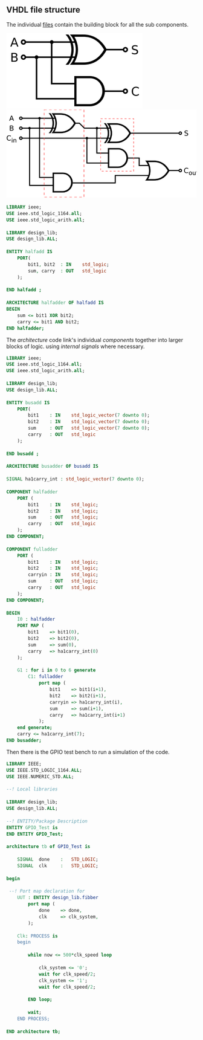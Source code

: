 ## VHDL file structure
  
The individual [files](https://github.com/djh1997/radar-work-experience/tree/main/fibb ) contain the building block for all the sub components.
  
![halfadder](/logic/halfadder.svg )
![fulladder](/logic/adder.svg )
  
```vhdl
LIBRARY ieee;
USE ieee.std_logic_1164.all;
USE ieee.std_logic_arith.all;
  
LIBRARY design_lib;
USE design_lib.ALL;
  
ENTITY halfadd IS
    PORT( 
        bit1, bit2	: IN    std_logic;
        sum, carry	: OUT   std_logic
    );
  
END halfadd ;
  
ARCHITECTURE halfadder OF halfadd IS
BEGIN
	sum <= bit1 XOR bit2;
	carry <= bit1 AND bit2;
END halfadder;
```  
  
The *architecture* code link's individual *components* together into larger blocks of logic. using *internal signals* where necessary.
  
```vhdl
LIBRARY ieee;
USE ieee.std_logic_1164.all;
USE ieee.std_logic_arith.all;
  
LIBRARY design_lib;
USE design_lib.ALL;
  
ENTITY busadd IS
    PORT( 
        bit1    : IN    std_logic_vector(7 downto 0);
        bit2    : IN    std_logic_vector(7 downto 0);
        sum     : OUT   std_logic_vector(7 downto 0);
        carry   : OUT   std_logic
    );
  
END busadd ;
  
ARCHITECTURE busadder OF busadd IS
  
SIGNAL ha1carry_int : std_logic_vector(7 downto 0);
  
COMPONENT halfadder
    PORT (
        bit1    : IN    std_logic;
        bit2    : IN    std_logic;
        sum     : OUT   std_logic;
        carry   : OUT   std_logic
    );
END COMPONENT;
  
COMPONENT fulladder
    PORT (
        bit1    : IN    std_logic;
        bit2    : IN    std_logic;
        carryin : IN    std_logic;
        sum     : OUT   std_logic;
        carry   : OUT   std_logic
    );
END COMPONENT;
  
BEGIN
    I0 : halfadder
    PORT MAP (
        bit1    => bit1(0),
        bit2    => bit2(0),
        sum     => sum(0),
        carry   => ha1carry_int(0)
    );
  
    G1 : for i in 0 to 6 generate
        C1: fulladder
            port map (
                bit1    => bit1(i+1),
                bit2    => bit2(i+1),
                carryin => ha1carry_int(i),
                sum     => sum(i+1),
                carry   => ha1carry_int(i+1)
            );
    end generate;
    carry <= ha1carry_int(7);
END busadder;
```  
  
Then there is the GPIO test bench to run a simulation of the code.
  
```vhdl
LIBRARY IEEE;
USE IEEE.STD_LOGIC_1164.ALL;
USE IEEE.NUMERIC_STD.ALL;
  
--! Local libraries
  
LIBRARY design_lib;
USE design_lib.ALL;
  
--! ENTITY/Package Description
ENTITY GPIO_Test is
END ENTITY GPIO_Test;
  
architecture tb of GPIO_Test is
  
	SIGNAL	done	:	STD_LOGIC;
	SIGNAL	clk		:	STD_LOGIC;
  
begin
  
 --! Port map declaration for
	UUT : ENTITY design_lib.fibber
		port map (
			done	=> done,
			clk		=> clk_system,
		);
  
    Clk: PROCESS is
    begin
  
        while now <= 500*clk_speed loop
  
            clk_system <= '0';
            wait for clk_speed/2;
            clk_system <= '1';
            wait for clk_speed/2;
  
        END loop;
  
        wait;
    END PROCESS;
  
END architecture tb;
```  
  